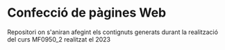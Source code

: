 # Confecció de pàgines Web

Repositori on s'aniran afegint els contignuts generats durant la realització del curs MF0950_2 realitzat el 2023

